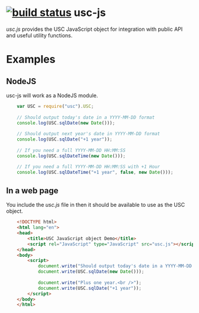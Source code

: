 [![build status](https://secure.travis-ci.org/uscwebservices/usc-js.png)](http://travis-ci.org/uscwebservices/usc-js)
usc-js
=======

_usc.js_ provides the USC JavaScript object for integration with public API and useful utility functions.

# Examples

## NodeJS

usc-js will work as a NodeJS module.

```JavaScript
    var USC = require("usc").USC;
    
    // Should output today's date in a YYYY-MM-DD format
    console.log(USC.sqlDate(new Date()));
    
    // Should output next year's date in YYYY-MM-DD format
    console.log(USC.sqlDate("+1 year"));
    
    // If you need a full YYYY-MM-DD HH:MM:SS
    console.log(USC.sqlDateTime(new Date()));

    // If you need a full YYYY-MM-DD HH:MM:SS with +1 Hour
    console.log(USC.sqlDateTime("+1 year", false, new Date()));
```

## In a web page

You include the _usc.js_ file in then it should be available to use as the USC object.

```HTML
    <!DOCTYPE html>
    <html lang="en">
    <head>
        <title>USC JavaScript object Demo</title>
        <script rel="JavaScript" type="JavaScript" src="usc.js"></script>
    </head>
    <body>
        <script>
            document.write("Should output today's date in a YYYY-MM-DD format.<br />");
            document.write(USC.sqlDate(new Date()));
            
            document.write("Plus one year.<br />");
            document.write(USC.sqlDate("+1 year"));
        </script>
    </body>
    </html>
```



